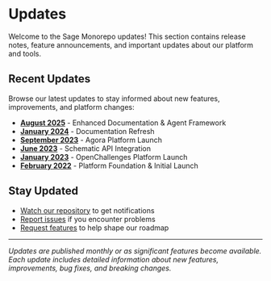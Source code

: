 # Updates

Welcome to the Sage Monorepo updates! This section contains release notes, feature announcements, and important updates about our platform and tools.

## Recent Updates

Browse our latest updates to stay informed about new features, improvements, and platform changes:

- **[August 2025](august-2025.md)** - Enhanced Documentation & Agent Framework
- **[January 2024](january-2024.md)** - Documentation Refresh
- **[September 2023](september-2023.md)** - Agora Platform Launch
- **[June 2023](june-2023.md)** - Schematic API Integration
- **[January 2023](january-2023.md)** - OpenChallenges Platform Launch
- **[February 2022](february-2022.md)** - Platform Foundation & Initial Launch

## Stay Updated

- [Watch our repository](https://github.com/Sage-Bionetworks/sage-monorepo) to get notifications
- [Report issues](../resources/bug-report.md) if you encounter problems
- [Request features](../resources/feature-requests.md) to help shape our roadmap

---

_Updates are published monthly or as significant features become available. Each update includes detailed information about new features, improvements, bug fixes, and breaking changes._
